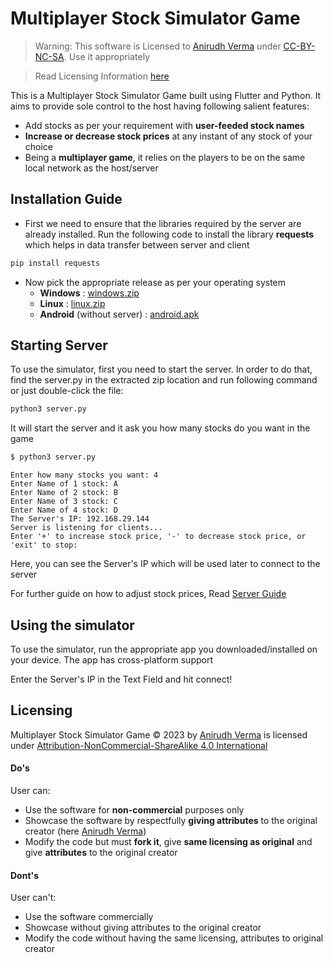 # Multiplayer Stock Simulator Game

> Warning: This software is Licensed to [Anirudh Verma](https://github.com/anirudh13verma) under [CC-BY-NC-SA](https://creativecommons.org/licenses/by-nc-sa/4.0/deed.en). Use it appropriately

> Read Licensing Information [here]()

This is a Multiplayer Stock Simulator Game built using Flutter and Python. It aims to provide sole control to the host having following salient features:
* Add stocks as per your requirement with **user-feeded stock names**
* **Increase or decrease stock prices** at any instant of any stock of your choice
* Being a **multiplayer game**, it relies on the players to be on the same local network as the host/server


## Installation Guide

* First we need to ensure that the libraries required by the server are already installed. Run the following code to install the library **requests** which helps in data transfer between server and client
```bash
pip install requests  
```
* Now pick the appropriate release as per your operating system
    * **Windows** : [windows.zip]()
    * **Linux** : [linux.zip]()
    * **Android** (without server) : [android.apk]()


## Starting Server

To use the simulator, first you need to start the server. In order to do that, find the server.py in the extracted zip location and run following command or just double-click the file:
```bash
python3 server.py
```
It will start the server and it ask you how many stocks do you want in the game
```bash
$ python3 server.py 
```
```
Enter how many stocks you want: 4
Enter Name of 1 stock: A
Enter Name of 2 stock: B
Enter Name of 3 stock: C
Enter Name of 4 stock: D
The Server's IP: 192.168.29.144
Server is listening for clients...
Enter '+' to increase stock price, '-' to decrease stock price, or 'exit' to stop:
```
Here, you can see the Server's IP which will be used later to connect to the server

For further guide on how to adjust stock prices, Read [Server Guide]()

## Using the simulator
To use the simulator, run the appropriate app you downloaded/installed on your device. The app has cross-platform support

Enter the Server's IP in the Text Field and hit connect!

## Licensing

Multiplayer Stock Simulator Game © 2023 by [Anirudh Verma](https://github.com/anirudh13verma) is licensed under [Attribution-NonCommercial-ShareAlike 4.0 International](https://creativecommons.org/licenses/by-nc-sa/4.0/deed.en)

#### Do's
User can:
* Use the software for **non-commercial** purposes only
* Showcase the software by respectfully **giving attributes** to the original creator (here [Anirudh Verma](https://github.com/anirudh13verma))
* Modify the code but must **fork it**, give **same licensing as original** and give **attributes** to the original creator

#### Dont's
User can't:
* Use the software commercially
* Showcase without giving attributes to the original creator
* Modify the code without having the same licensing, attributes to original creator